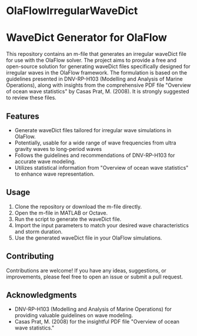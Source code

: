 # OlaFlowIrregularWaveDict
# WaveDict Generator for OlaFlow

This repository contains an m-file that generates an irregular waveDict file for use with the OlaFlow solver. The project aims to provide a free and open-source solution for generating waveDict files specifically designed for irregular waves in the OlaFlow framework. The formulation is based on the guidelines presented in DNV-RP-H103 (Modelling and Analysis of Marine Operations), along with insights from the comprehensive PDF file "Overview of ocean wave statistics" by Casas Prat, M. (2008). It is strongly suggested to review these files.

## Features

- Generate waveDict files tailored for irregular wave simulations in OlaFlow.
- Potentially, usable for a wide range of wave frequencies from ultra gravity waves to long-period waves
- Follows the guidelines and recommendations of DNV-RP-H103 for accurate wave modeling.
- Utilizes statistical information from "Overview of ocean wave statistics" to enhance wave representation.

## Usage

1. Clone the repository or download the m-file directly.
2. Open the m-file in MATLAB or Octave.
3. Run the script to generate the waveDict file.
4. Import the input parameters to match your desired wave characteristics and storm duration.
5. Use the generated waveDict file in your OlaFlow simulations.

## Contributing

Contributions are welcome! If you have any ideas, suggestions, or improvements, please feel free to open an issue or submit a pull request.

## Acknowledgments

- DNV-RP-H103 (Modelling and Analysis of Marine Operations) for providing valuable guidelines on wave modeling.
- Casas Prat, M. (2008) for the insightful PDF file "Overview of ocean wave statistics."
